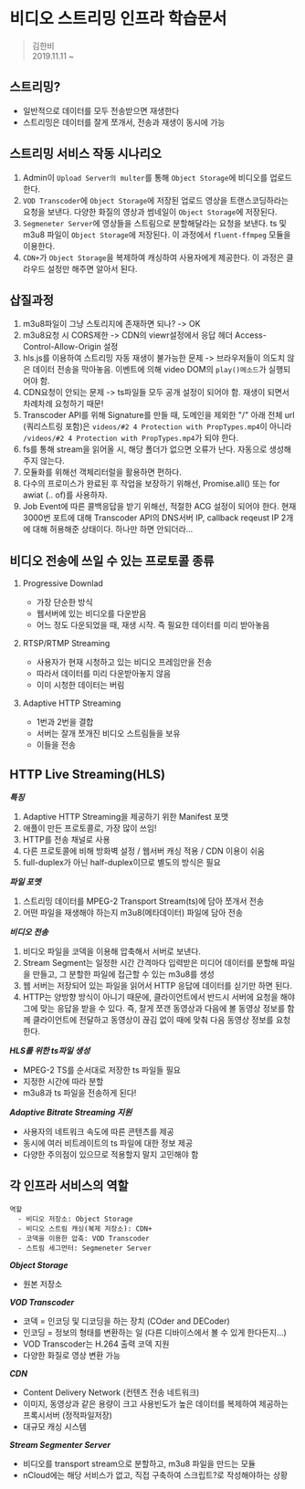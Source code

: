 # 비디오 스트리밍 인프라 학습문서
> 김한비<br>
> 2019.11.11 ~

## 스트리밍?
- 일반적으로 데이터를 모두 전송받으면 재생한다
- 스트리밍은 데이터를 잘게 쪼개서, 전송과 재생이 동시에 가능

## 스트리밍 서비스 작동 시나리오
1. Admin이 `Upload Server의 multer`를 통해 `Object Storage`에 비디오를 업로드한다.
2. `VOD Transcoder`에 `Object Storage`에 저장된 업로드 영상을 트랜스코딩하라는 요청을 보낸다. 다양한 화질의 영상과 썸네일이 `Object Storage`에 저장된다.
3. `Segmeneter Server`에 영상들을 스트림으로 분할해달라는 요청을 보낸다. ts 및 m3u8 파일이 `Object Storage`에 저장된다. 이 과정에서 `fluent-ffmpeg` 모듈을 이용한다.
4. `CDN+`가 `Object Storage`을 복제하여 캐싱하여 사용자에게 제공한다. 이 과정은 클라우드 설정만 해주면 알아서 된다.

## 삽질과정
1. m3u8파일이 그냥 스토리지에 존재하면 되나? -> OK
2. m3u8요청 시 CORS제한 -> CDN의 viewr설정에서 응답 헤더 Access-Control-Allow-Origin 설정
3. hls.js를 이용하여 스트리밍 자동 재생이 불가능한 문제 -> 브라우저들이 의도치 않은 데이터 전송을 막아놓음. 이벤트에 의해 video DOM의 `play()메소드`가 실행되어야 함.
4. CDN요청이 안되는 문제 -> ts파일들 모두 공개 설정이 되어야 함. 재생이 되면서 차례차례 요청하기 때문!
5. Transcoder API를 위해 Signature를 만들 때, 도메인을 제외한 "/" 아래 전체 url (쿼리스트링 포함)은 `videos/#2 4 Protection with PropTypes.mp4`이 아니라 `/videos/#2 4 Protection with PropTypes.mp4`가 되야 한다.
6. fs를 통해 stream을 읽어올 시, 해당 폴더가 없으면 오류가 난다. 자동으로 생성해 주지 않는다.
7. 모듈화를 위해선 객체리터럴을 활용하면 편하다.
8. 다수의 프로미스가 완료된 후 작업을 보장하기 위해선, Promise.all() 또는 for awiat (.. of)를 사용하자.
9. Job Event에 따른 콜백응답을 받기 위해선, 적절한 ACG 설정이 되어야 한다. 현재 3000번 포트에 대해 Transcoder API의 DNS서버 IP, callback reqeust IP 2개에 대해 허용해준 상태이다. 하나만 하면 안되더라...

## 비디오 전송에 쓰일 수 있는 프로토콜 종류
1. Progressive Downlad
    - 가장 단순한 방식
    - 웹서버에 있는 비디오를 다운받음
    - 어느 정도 다운되었을 때, 재생 시작. 즉 필요한 데이터를 미리 받아놓음

2. RTSP/RTMP Streaming
    - 사용자가 현재 시청하고 있는 비디오 프레임만을 전송
    - 따라서 데이터를 미리 다운받아놓지 않음
    - 이미 시청한 데이터는 버림

3. Adaptive HTTP Streaming
    - 1번과 2번을 결합
    - 서버는 잘개 쪼개진 비디오 스트림들을 보유
    - 이들을 전송


## HTTP Live Streaming(HLS)
***특징***
1. Adaptive HTTP Streaming을 제공하기 위한 Manifest 포맷
2. 애플이 만든 프로토콜로, 가장 많이 쓰임!
3. HTTP를 전송 채널로 사용
4. 다른 프로토콜에 비해 방화벽 설정 / 웹서버 캐싱 적용 / CDN 이용이 쉬움
5. full-duplex가 아닌 half-duplex이므로 별도의 방식은 필요

***파일 포멧***
1. 스트리밍 데이터를 MPEG-2 Transport Stream(ts)에 담아 쪼개서 전송
2. 어떤 파일을 재생해야 하는지 m3u8(메타데이터) 파일에 담아 전송

***비디오 전송***
1. 비디오 파일을 코덱을 이용해 압축해서 서버로 보낸다. 
2. Stream Segment는 일정한 시간 간격마다 입력받은 미디어 데이터를 분할해 파일을 만들고, 그 분할한 파일에 접근할 수 있는 m3u8를 생성
3. 웹 서버는 저장되어 있는 파일을 읽어서 HTTP 응답에 데이터를 싣기만 하면 된다.
4. HTTP는 양방향 방식이 아니기 때문에, 클라이언트에서 반드시 서버에 요청을 해야 그에 맞는 응답을 받을 수 있다. 즉, 잘게 쪼갠 동영상과 다음에 볼 동영상 정보를 함께 클라이언트에 전달하고 동영상이 끊김 없이 때에 맞춰 다음 동영상 정보를 요청한다. 

***HLS를 위한 ts파일 생성***
- MPEG-2 TS를 순서대로 저장한 ts 파일들 필요
- 지정한 시간에 따라 분할
- m3u8과 ts 파일을 전송하게 된다!

***Adaptive Bitrate Streaming 지원***
- 사용자의 네트워크 속도에 따른 콘텐츠를 제공
- 동시에 여러 비트레이트의 ts 파일에 대한 정보 제공
- 다양한 주의점이 있으므로 적용할지 말지 고민해야 함

## 각 인프라 서비스의 역할
```
역할
  - 비디오 저장소: Object Storage
  - 비디오 스트림 캐싱(복제 저장소): CDN+ 
  - 코덱을 이용한 압축: VOD Transcoder
  - 스트림 세그먼터: Segmeneter Server
```

***Object Storage***
- 원본 저장소

***VOD Transcoder***
- 코덱 = 인코딩 및 디코딩을 하는 장치 (COder and DECoder)
- 인코딩 = 정보의 형태를 변환하는 일 (다른 디바이스에서 볼 수 있게 한다든지...)
- VOD Transcoder는 H.264 출력 코덱 지원
- 다양한 화질로 영상 변환 가능

***CDN***
- Content Delivery Network (컨텐츠 전송 네트워크)
- 이미지, 동영상과 같은 용량이 크고 사용빈도가 높은 데이터를 복제하여 제공하는 프록시서버 (정적파일저장)
- 대규모 캐싱 시스템

***Stream Segmenter Server***
- 비디오를 transport stream으로 분할하고, m3u8 파일을 만드는 모듈
- nCloud에는 해당 서비스가 없고, 직접 구축하여 스크립트?로 작성해야하는 상황


